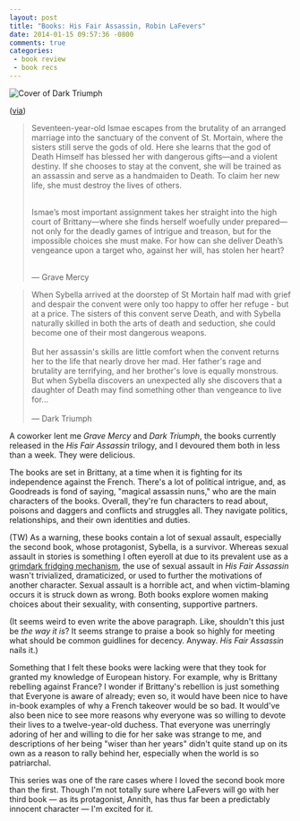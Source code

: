 ```yaml
---
layout: post
title: "Books: His Fair Assassin, Robin LaFevers"
date: 2014-01-15 09:57:36 -0800
comments: true
categories: 
 - book review
 - book recs
---
```


<img class="book-cover" src="{{ root_url}}/images/dark_triumph_cover.jpg" alt="Cover of Dark Triumph"/>
<p class="caption">(<A href="https://www.goodreads.com/book/show/9943270-dark-triumph">via</a>)</p>

<blockquote>Seventeen-year-old Ismae escapes from the brutality of an arranged marriage into the sanctuary of the convent of St. Mortain, where the sisters still serve the gods of old. Here she learns that the god of Death Himself has blessed her with dangerous gifts—and a violent destiny. If she chooses to stay at the convent, she will be trained as an assassin and serve as a handmaiden to Death. To claim her new life, she must destroy the lives of others.
<br/><br/>

Ismae’s most important assignment takes her straight into the high court of Brittany—where she finds herself woefully under prepared—not only for the deadly games of intrigue and treason, but for the impossible choices she must make. For how can she deliver Death’s vengeance upon a target who, against her will, has stolen her heart?
<Br/><br/>

— Grave Mercy</blockquote>

<blockquote>
When Sybella arrived at the doorstep of St Mortain half mad with grief and despair the convent were only too happy to offer her refuge - but at a price. The sisters of this convent serve Death, and with Sybella naturally skilled in both the arts of death and seduction, she could become one of their most dangerous weapons.
<br/><br/>
But her assassin's skills are little comfort when the convent returns her to the life that nearly drove her mad. Her father's rage and brutality are terrifying, and her brother's love is equally monstrous. But when Sybella discovers an unexpected ally she discovers that a daughter of Death may find something other than vengeance to live for...
<Br/><br/> 
— Dark Triumph</blockquote>

A coworker lent me *Grave Mercy* and *Dark Triumph*, the books currently released in the *His Fair Assassin* trilogy, and I devoured them both in less than a week. They were delicious.

The books are set in Brittany, at a time when it is fighting for its independence against the French. There's a lot of political intrigue, and, as Goodreads is fond of saying, "magical assassin nuns," who are the main characters of the books. Overall, they're fun characters to read about, poisons and daggers and conflicts and struggles all. They navigate politics, relationships, and their own identities and duties.

(TW) As a warning, these books contain a lot of sexual assault, especially the second book, whose protagonist, Sybella, is a survivor. Whereas sexual assault in stories is something I often eyeroll at due to its prevalent use as a <a href="http://www.youtube.com/watch?v=toa_vH6xGqs">grimdark fridging mechanism</a>, the use of sexual assault in *His Fair Assassin* wasn't trivialized, dramaticized, or used to further the motivations of another character. Sexual assault is a horrible act, and when victim-blaming occurs it is struck down as wrong. Both books explore women making choices about their sexuality, with consenting, supportive partners.

(It seems weird to even write the above paragraph. Like, shouldn't this just be *the way it is*? It seems strange to praise a book so highly for meeting what should be common guidlines for decency. Anyway. *His Fair Assassin* nails it.)

Something that I felt these books were lacking were that they took for granted my knowledge of European history. For example, why is Brittany rebelling against France? I wonder if Brittany's rebellion is just something that Everyone is aware of already; even so, it would have been nice to have in-book examples of why a French takeover would be so bad. It would've also been nice to see more reasons why everyone was so willing to devote their lives to a twelve-year-old duchess. That everyone was unerringly adoring of her and willing to die for her sake was strange to me, and descriptions of her being "wiser than her years" didn't quite stand up on its own as a reason to rally behind her, especially when the world is so patriarchal.

This series was one of the rare cases where I loved the second book more than the first. Though I'm not totally sure where LaFevers will go with her third book — as its protagonist, Annith, has thus far been a predictably innocent character — I'm excited for it.  

